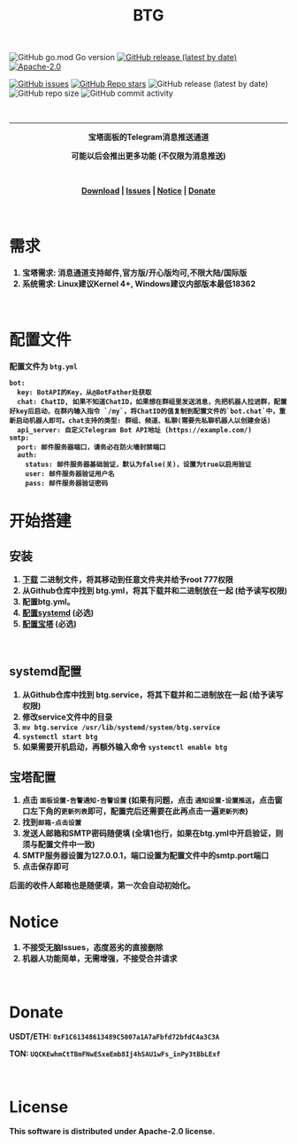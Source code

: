 # <center><strong>BTG</strong></center>
 
<br>

![GitHub go.mod Go version](https://img.shields.io/github/go-mod/go-version/JNyaa/BT2Telegram?label=Go%20Version&style=flat-square)
[![GitHub release (latest by date)](https://img.shields.io/github/v/release/JNyaa/BT2Telegram?label=Release%20Version&style=flat-square)](https://github.com/JNyaa/BT2Telegram/release)
[![Apache-2.0](https://img.shields.io/github/license/JNyaa/BT2Telegram?style=flat-square)](https://github.com/JNyaa/BT2Telegram/blob/master/LICENSE)

[![GitHub issues](https://img.shields.io/github/issues/JNyaa/BT2Telegram?label=Sticker%20Issues&style=flat-square)](https://github.com/JNyaa/BT2Telegram/issues)
[![GitHub Repo stars](https://img.shields.io/github/stars/JNyaa/BT2Telegram?label=Stars&style=flat-square)](https://github.com/JNyaa/BT2Telegram/stargazers)
![GitHub release (latest by date)](https://img.shields.io/github/downloads/JNyaa/BT2Telegram/latest/total?label=Downloads%40Latest&style=flat-square)
![GitHub repo size](https://img.shields.io/github/repo-size/JNyaa/BT2Telegram?style=flat-square)
![GitHub commit activity](https://img.shields.io/github/commit-activity/m/JNyaa/BT2Telegram?style=flat-square)

<br>

---

<p align="center"><strong>宝塔面板的Telegram消息推送通道<strong></p>
<p align="center"><strong>可能以后会推出更多功能 (不仅限为消息推送)<strong></p>


<br>
<p align="center"><a href="https://github.com/JNyaa/BT2Telegram/releases">Download</a> | <a href="https://github.com/JNyaa/BT2Telegram/issues">Issues</a> | <a href="#notice">Notice</a> | <a href="#donate">Donate</a> </p>


<br>

# 需求

1. 宝塔需求: 消息通道支持邮件,官方版/开心版均可,不限大陆/国际版
2. 系统需求: Linux建议Kernel 4+, Windows建议内部版本最低18362

<br>

# 配置文件
配置文件为 `btg.yml`
```
bot:
  key: BotAPI的Key，从@BotFather处获取
  chat: ChatID, 如果不知道ChatID，如果想在群组里发送消息，先把机器人拉进群，配置好key后启动，在群内输入指令 `/my`，将ChatID的值复制到配置文件的`bot.chat`中，重新启动机器人即可。chat支持的类型: 群组、频道、私聊(需要先私聊机器人以创建会话)
  api_server: 自定义Telegram Bot API地址 (https://example.com/)
smtp:
  port: 邮件服务器端口，请务必在防火墙封禁端口
  auth:
    status: 邮件服务器基础验证，默认为false(关)，设置为true以启用验证
    user: 邮件服务器验证用户名
    pass: 邮件服务器验证密码
```

# 开始搭建

## 安装

1. [下载](https://github.com/JNyaa/BT2Telegram/releases) 二进制文件，将其移动到任意文件夹并给予root 777权限
2. 从Github仓库中找到 btg.yml，将其下载并和二进制放在一起 (给予读写权限)
3. 配置btg.yml。
4. [配置systemd](#systemd配置) (必选)
5. [配置宝塔](#宝塔配置) (必选)

<br>

## systemd配置

1. 从Github仓库中找到 btg.service，将其下载并和二进制放在一起 (给予读写权限)
2. 修改service文件中的目录
3. `mv btg.service /usr/lib/systemd/system/btg.service`
4. `systemctl start btg`
5. 如果需要开机启动，再额外输入命令 `systemctl enable btg`


## 宝塔配置
1. 点击 `面板设置-告警通知-告警设置` (如果有问题，点击 `通知设置-设置推送`，点击窗口左下角的`更新列表`即可，配置完后还需要在此再点击一遍`更新列表`)
2. 找到`邮箱-点击设置`
3. 发送人邮箱和SMTP密码随便填 (全填1也行，如果在btg.yml中开启验证，则须与配置文件中一致)
4. SMTP服务器设置为127.0.0.1，端口设置为配置文件中的smtp.port端口
5. 点击保存即可

后面的收件人邮箱也是随便填，第一次会自动初始化。


# Notice

1. 不接受无脑Issues，态度恶劣的直接删除
2. 机器人功能简单，无需增强，不接受合并请求


<br>

# Donate

USDT/ETH: `0xF1C61348613489C5007a1A7aFbfd72bfdC4a3C3A`

TON: `UQCKEwhmCtTBmFNwESxeEmb8Ij4hSAU1wFs_inPy3tBbLExf`


<br>

# License
This software is distributed under Apache-2.0 license.
